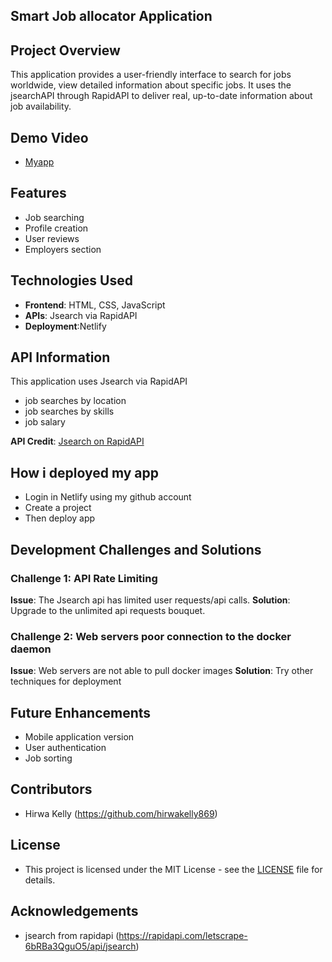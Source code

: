 ## Smart Job allocator Application


## Project Overview
This application provides a user-friendly interface to search for jobs worldwide, view detailed information about specific jobs. It uses the jsearchAPI through RapidAPI to deliver real, up-to-date information about job availability.
 
## Demo Video
- [Myapp](https://youtu.be/4E8q_oWzpP4?si=yvmPikxgvecjRu4e)

## Features
- Job searching
- Profile creation
- User reviews
- Employers section

## Technologies Used
- **Frontend**: HTML, CSS, JavaScript
- **APIs**: Jsearch via RapidAPI
- **Deployment**:Netlify

## API Information
This application uses  Jsearch via RapidAPI
- job searches by location
- job searches by skills
- job salary

**API Credit**: [Jsearch on RapidAPI](https://rapidapi.com/letscrape-6bRBa3QguO5/api/jsearch)

## How i deployed my app
- Login in Netlify using my github account
- Create a project
- Then deploy app

## Development Challenges and Solutions

### Challenge 1: API Rate Limiting
**Issue**: The Jsearch api has limited user requests/api calls.
**Solution**: Upgrade to the unlimited api requests bouquet.

### Challenge 2: Web servers poor connection to the docker daemon
**Issue**: Web servers are not able to pull docker images 
**Solution**: Try other techniques for deployment

## Future Enhancements
- Mobile  application version
- User authentication
- Job sorting

## Contributors
- Hirwa Kelly (https://github.com/hirwakelly869)

## License
- This project is licensed under the MIT License - see the [LICENSE](LICENSE) file for details.

## Acknowledgements
- jsearch from rapidapi (https://rapidapi.com/letscrape-6bRBa3QguO5/api/jsearch)
